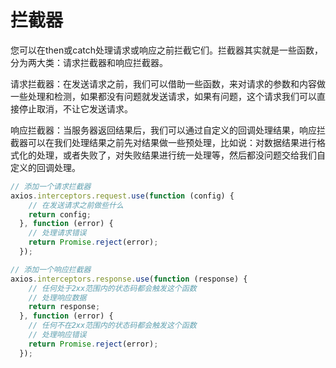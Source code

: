 # 拦截器

您可以在then或catch处理请求或响应之前拦截它们。拦截器其实就是一些函数，分为两大类：请求拦截器和响应拦截器。

请求拦截器：在发送请求之前，我们可以借助一些函数，来对请求的参数和内容做一些处理和检测，如果都没有问题就发送请求，如果有问题，这个请求我们可以直接停止取消，不让它发送请求。

响应拦截器：当服务器返回结果后，我们可以通过自定义的回调处理结果，响应拦截器可以在我们处理结果之前先对结果做一些预处理，比如说：对数据结果进行格式化的处理，或者失败了，对失败结果进行统一处理等，然后都没问题交给我们自定义的回调处理。

```javascript
// 添加一个请求拦截器
axios.interceptors.request.use(function (config) {
    // 在发送请求之前做些什么
    return config;
  }, function (error) {
    // 处理请求错误
    return Promise.reject(error);
  });

// 添加一个响应拦截器
axios.interceptors.response.use(function (response) {
    // 任何处于2xx范围内的状态码都会触发这个函数
    // 处理响应数据
    return response;
  }, function (error) {
    // 任何不在2xx范围内的状态码都会触发这个函数
    // 处理响应错误
    return Promise.reject(error);
  });
```

